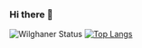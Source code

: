 ### Hi there 👋

<!--
**WilghanerSilva/WilghanerSIlva** is a ✨ _special_ ✨ repository because its `README.md` (this file) appears on your GitHub profile.

Here are some ideas to get you started:

- 🔭 I’m currently working on ...
- 🌱 I’m currently learning ...
- 👯 I’m looking to collaborate on ...
- 🤔 I’m looking for help with ...
- 💬 Ask me about ...
- 📫 How to reach me: ...
- 😄 Pronouns: ...
- ⚡ Fun fact: ...
-->

![Wilghaner Status](https://github-readme-stats.vercel.app/api?username=WilghanerSilva&show_icons=true&count_private=true&theme=dark)
[![Top Langs](https://github-readme-stats.vercel.app/api/top-langs/?username=WilghanerSilva)](https://github.com/anuraghazra/github-readme-stats)
